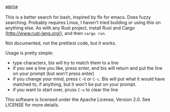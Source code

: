 #BIS#

This is a better search for bash, inspired by flx for emacs. Does fuzzy searching. Probably requires Linux, I haven't tried building or using this on anything else. As with any Rust project, install Rust and Cargo (<http://www.rust-lang.org/>), and then ```cargo run```.

Not documented, not the prettiest code, but it works.

Usage is pretty simple:
 - type characters, bis will try to match them to a line
 - if you see a line you like, press enter, and bis will return and put the line on your prompt (but won't press enter)
 - if you change your mind, press ```C-d``` or ```C-c```. Bis will put what it would have matched to, if anything, but it won't be put on your prompt.
 - if you want to start over, pruss ```C-u``` to clear the line

This software is licensed under the Apache License, Version 2.0. See LICENSE for more details.
